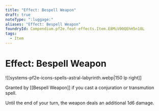 ```yaml
---
title: "Effect: Bespell Weapon"
draft: true
noteType: ":luggage:"
aliases: "Effect: Bespell Weapon"
foundryId: Compendium.pf2e.feat-effects.Item.E8MiV00QEhH5n18L
tags:
  - Item
---
```


# Effect: Bespell Weapon
![[systems-pf2e-icons-spells-astral-labyrinth.webp|150 lp right]]

Granted by [[Bespell Weapon]] if you cast a conjuration or transmution spell.

Until the end of your turn, the weapon deals an additional 1d6 damage.
